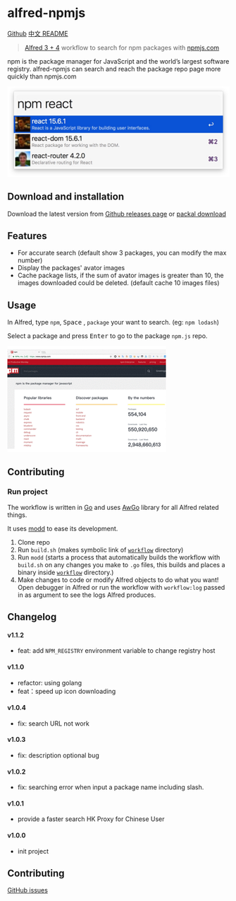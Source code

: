 # alfred-npmjs

[Github](https://github.com/ycjcl868/alfred-npmjs)
[中文 README](README-zh_CN.md)

> [Alfred 3 + 4](https://www.alfredapp.com) workflow to search for npm packages with [npmjs.com](https://www.npmjs.com/)

npm is the package manager for JavaScript and the world’s largest software registry. alfred-npmjs can search and reach the package repo page more quickly than npmjs.com

![](https://raw.githubusercontent.com/ycjcl868/alfred-npmjs/gh-pages/images/snapshot.png)

## Download and installation
Download the latest version from [Github releases page](https://github.com/ycjcl868/alfred-npmjs/releases/latest) or [packal download](http://www.packal.org/workflow/npmsearch)

## Features
- For accurate search (default show 3 packages, you can modify the max number)
- Display the packages' avator images
- Cache package lists, if the sum of avator images is greater than 10, the images downloaded could be deleted. (default cache 10 images files)

## Usage
In Alfred, type `npm`, <kbd>Space</kbd> , `package` your want to search. (eg: `npm lodash`)

Select a package and press <kbd>Enter</kbd> to go to the package `npm.js` repo.

![](https://raw.githubusercontent.com/ycjcl868/alfred-npmjs/gh-pages/images/usage.gif)

## Contributing

### Run project

The workflow is written in [Go](https://golang.org/) and uses [AwGo](https://github.com/deanishe/awgo) library for all Alfred related things.

It uses [modd](https://github.com/cortesi/modd) to ease its development.

1. Clone repo
2. Run `build.sh` (makes symbolic link of [`workflow`](workflow) directory)
3. Run `modd` (starts a process that automatically builds the workflow with `build.sh` on any changes you make to `.go` files, this builds and places a binary inside [`workflow`](workflow) directory.)
4. Make changes to code or modify Alfred objects to do what you want! Open debugger in Alfred or run the workflow with `workflow:log` passed in as argument to see the logs Alfred produces.

## Changelog

#### v1.1.2
- feat: add `NPM_REGISTRY` environment variable to change registry host

#### v1.1.0
- refactor: using golang
- feat：speed up icon downloading

#### v1.0.4
- fix: search URL not work
#### v1.0.3
- fix: description optional bug

#### v1.0.2
- fix: searching error when input a package name including slash.

#### v1.0.1
- provide a faster search HK Proxy for Chinese User

#### v1.0.0
- init project

## Contributing
[GitHub issues](https://github.com/ycjcl868/alfred-npmjs/issues)
